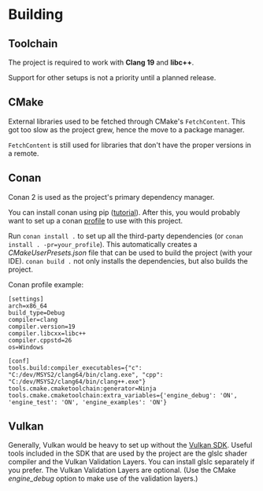 # Building

## Toolchain

The project is required to work with **Clang 19** and **libc++**.

Support for other setups is not a priority until a planned release.

## CMake

External libraries used to be fetched through CMake's `FetchContent`.
This got too slow as the project grew, hence the move to a package manager.

`FetchContent` is still used for libraries that don't have the proper versions in a remote.

## Conan

Conan 2 is used as the project's primary dependency manager.

You can install conan using pip ([tutorial](https://docs.conan.io/2/installation.html)).
After this, you would probably want to set up a conan [profile](https://docs.conan.io/2/reference/config_files/profiles.html#profiles) to use with this project.

Run `conan install .` to set up all the third-party dependencies (or `conan install . -pr=your_profile`).
This automatically creates a _CMakeUserPresets.json_ file that can be used to build the project (with your IDE).
`conan build .` not only installs the dependencies, but also builds the project.

Conan profile example:

```
[settings]
arch=x86_64
build_type=Debug
compiler=clang
compiler.version=19
compiler.libcxx=libc++
compiler.cppstd=26
os=Windows

[conf]
tools.build:compiler_executables={"c": "C:/dev/MSYS2/clang64/bin/clang.exe", "cpp": "C:/dev/MSYS2/clang64/bin/clang++.exe"}
tools.cmake.cmaketoolchain:generator=Ninja
tools.cmake.cmaketoolchain:extra_variables={'engine_debug': 'ON', 'engine_test': 'ON', 'engine_examples': 'ON'}
```

## Vulkan

Generally, Vulkan would be heavy to set up without the [Vulkan SDK](https://www.lunarg.com/vulkan-sdk/).
Useful tools included in the SDK that are used by the project are the glslc shader compiler and the Vulkan Validation Layers.
You can install glslc separately if you prefer.
The Vulkan Validation Layers are optional.
(Use the CMake _engine_debug_ option to make use of the validation layers.)
